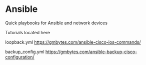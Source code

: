 # Ansible
Quick playbooks for Ansible and network devices

Tutorials located here

loopback.yml
https://gmbytes.com/ansible-cisco-ios-commands/

backup_config.yml
https://gmbytes.com/ansible-backup-cisco-configuration/
